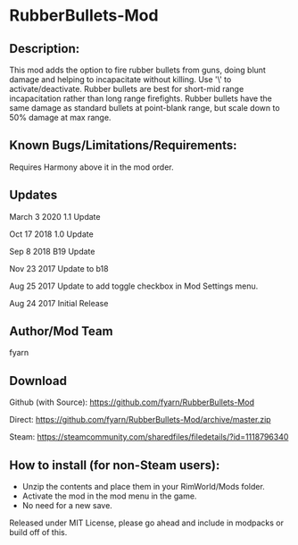 # RubberBullets-Mod
## Description:
This mod adds the option to fire rubber bullets from guns, doing blunt damage and helping to incapacitate without killing. Use '\\' to activate/deactivate. Rubber bullets are best for short-mid range incapacitation rather than long range firefights. Rubber bullets have the same damage as standard bullets at point-blank range, but scale down to 50% damage at max range.

## Known Bugs/Limitations/Requirements:
Requires Harmony above it in the mod order.

## Updates
March 3 2020
1.1 Update

Oct 17 2018
1.0 Update

Sep 8 2018
B19 Update

Nov 23 2017
Update to b18

Aug 25 2017
Update to add toggle checkbox in Mod Settings menu.

Aug 24 2017
Initial Release

## Author/Mod Team
fyarn

## Download
Github (with Source): https://github.com/fyarn/RubberBullets-Mod

Direct: https://github.com/fyarn/RubberBullets-Mod/archive/master.zip

Steam: https://steamcommunity.com/sharedfiles/filedetails/?id=1118796340

## How to install (for non-Steam users):
- Unzip the contents and place them in your RimWorld/Mods folder.
- Activate the mod in the mod menu in the game.
- No need for a new save.

Released under MIT License, please go ahead and include in modpacks or build off of this.